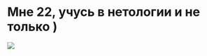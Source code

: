 # Мне 22, учусь в нетологии и не только )

![](https://avatars.mds.yandex.net/i?id=523dbcae68e7c78f7374950e2db95945_l-5910029-images-thumbs&n=13)